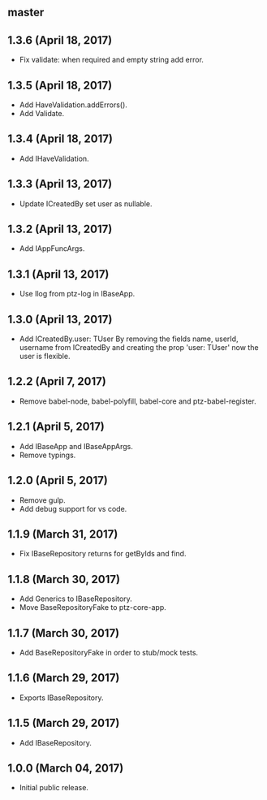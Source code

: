 ## master


## 1.3.6 (April 18, 2017)

* Fix validate: when required and empty string add error.

## 1.3.5 (April 18, 2017)

* Add HaveValidation.addErrors().
* Add Validate.

## 1.3.4 (April 18, 2017)

* Add IHaveValidation.

## 1.3.3 (April 13, 2017)

* Update ICreatedBy set user as nullable.

## 1.3.2 (April 13, 2017)

* Add IAppFuncArgs.

## 1.3.1 (April 13, 2017)

* Use Ilog from ptz-log in IBaseApp.

## 1.3.0 (April 13, 2017)

* Add ICreatedBy.user: TUser
    By removing the fields name, userId, username from ICreatedBy
    and creating the prop 'user: TUser'
    now the user is flexible.

## 1.2.2 (April 7, 2017)

* Remove babel-node, babel-polyfill, babel-core and ptz-babel-register.

## 1.2.1 (April 5, 2017)

* Add IBaseApp and IBaseAppArgs.
* Remove typings.

## 1.2.0 (April 5, 2017)

* Remove gulp.
* Add debug support for vs code.

## 1.1.9 (March 31, 2017)

* Fix IBaseRepository returns for getByIds and find.

## 1.1.8 (March 30, 2017)

* Add Generics to IBaseRepository.
* Move BaseRepositoryFake to ptz-core-app.

## 1.1.7 (March 30, 2017)

* Add BaseRepositoryFake in order to stub/mock tests.

## 1.1.6 (March 29, 2017)

* Exports IBaseRepository.

## 1.1.5 (March 29, 2017)

* Add IBaseRepository.

## 1.0.0 (March 04, 2017)

* Initial public release.
